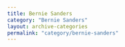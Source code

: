 ```yaml
---
title: Bernie Sanders
category: "Bernie Sanders"
layout: archive-categories
permalink: "category/bernie-sanders"
---
```

